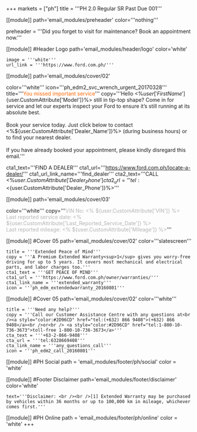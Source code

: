 +++
markets = ["ph"]
title = '''PH 2.0 Regular SR Past Due 001'''

[[module]]
path='email_modules/preheader'
color='''nothing'''

preheader = '''Did you forget to visit for maintenance? Book an appointment now.'''

[[module]] #Header Logo
path='email_modules/header/logo'
color='white'

	image = '''white'''
	url_link = '''https://www.ford.com.ph/'''


[[module]]
path='email_modules/cover/02'

color='''white'''
icon='''ph_edm2_svc_wrench_urgent_20170328'''
title='''<span style="color:#ff6600;">You missed important service</span>'''
copy='''Hello <%${user['FirstName']}%><br /><br />Is your <%${user.CustomAttribute['Model']}%> still in tip-top shape? Come in for service and let our experts inspect your Ford to ensure it’s still running at its absolute best.<br /><br />Book your service today. Just click below to contact <%${user.CustomAttribute['Dealer_Name']}%> (during business hours) or to find your nearest dealer.<br/><br />If you have already booked your appointment, please kindly disregard this email.'''

cta1_text='''FIND A DEALER'''
cta1_url='''https://www.ford.com.ph/locate-a-dealer/'''
cta1_url_link_name='''find_dealer'''
cta2_text='''CALL <%${user.CustomAttribute['Dealer_Phone']}%>'''
cta2_url='''tel:<%${user.CustomAttribute['Dealer_Phone']}%>'''

[[module]]
path='email_modules/cover/03'

color='''white'''
copy='''<span style="color:#b3b3b3;">VIN No: <% ${user.CustomAttribute['VIN']} %><br />Last reported service date: <% ${user.CustomAttribute['Last_Reported_Service_Date']} %><br />Last reported mileage: <% ${user.CustomAttribute['Mileage']} %></span>'''

[[module]] #Cover 05
path='email_modules/cover/02'
color='''slatescreen'''

	title = '''Extended Peace of Mind'''
	copy = '''A Premium Extended Warranty<sup>1</sup> gives you worry-free driving for up to 5 years. It covers most mechanical and electrical parts, and labor charges too.'''
	cta1_text = '''GET PEACE OF MIND'''
	cta1_url = '''https://www.ford.com.ph/owner/warranties/'''
	cta1_link_name = '''extended_warranty'''
	icon = '''ph_edm_extendedwarranty_20160801'''

[[module]] #Cover 05
path='email_modules/cover/02'
color='''white'''

	title = '''Need any help?'''
	copy = '''Call our Customer Assistance Centre with any questions at<br /><a style="color:#2D96CD" href="tel:(+632) 866 9408">(+632) 866 9408</a><br />or<br /> <a style="color:#2D96CD" href="tel:1-800-10-736-3673">toll-free 1-800-10-736-3673</a>'''
	cta_text = '''+63-2-866-9408'''
	cta_url = '''tel:6328669408'''
	cta_link_name = '''any_questions_call'''
	icon = '''ph_edm2_call_20160801'''

[[module]] #PH Social
path = 'email_modules/footer/ph/social'
color = 'white'

[[module]] #Footer Disclaimer
path='email_modules/footer/disclaimer'
color='white'

	text='''Disclaimer: <br /><br />[1] Extended Warranty may be purchased by vehicles within 36 months or up to 100,000 km in mileage, whichever comes first.'''

[[module]] #PH Online
path = 'email_modules/footer/ph/online'
color = 'white'
+++